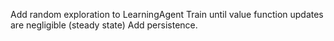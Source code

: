 Add random exploration to LearningAgent
Train until value function updates are negligible (steady state)
Add persistence.
